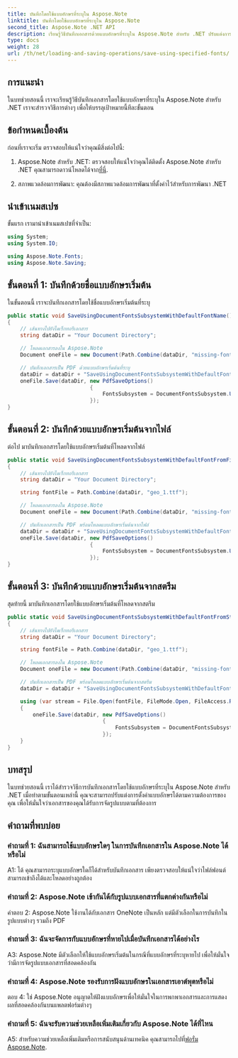 ```yaml
---
title: บันทึกโดยใช้แบบอักษรที่ระบุใน Aspose.Note
linktitle: บันทึกโดยใช้แบบอักษรที่ระบุใน Aspose.Note
second_title: Aspose.Note .NET API
description: เรียนรู้วิธีบันทึกเอกสารด้วยแบบอักษรที่ระบุใน Aspose.Note สำหรับ .NET ปรับแต่งการตั้งค่าแบบอักษรได้อย่างง่ายดายเพื่อการจัดรูปแบบเอกสารที่สอดคล้องกัน
type: docs
weight: 28
url: /th/net/loading-and-saving-operations/save-using-specified-fonts/
---
```

## การแนะนำ

ในบทช่วยสอนนี้ เราจะเรียนรู้วิธีบันทึกเอกสารโดยใช้แบบอักษรที่ระบุใน Aspose.Note สำหรับ .NET เราจะสำรวจวิธีการต่างๆ เพื่อให้บรรลุเป้าหมายนี้ทีละขั้นตอน

## ข้อกำหนดเบื้องต้น

ก่อนที่เราจะเริ่ม ตรวจสอบให้แน่ใจว่าคุณมีสิ่งต่อไปนี้:

1.  Aspose.Note สำหรับ .NET: ตรวจสอบให้แน่ใจว่าคุณได้ติดตั้ง Aspose.Note สำหรับ .NET คุณสามารถดาวน์โหลดได้จาก[ที่นี่](https://releases.aspose.com/note/net/).

2. สภาพแวดล้อมการพัฒนา: คุณต้องมีสภาพแวดล้อมการพัฒนาที่ตั้งค่าไว้สำหรับการพัฒนา .NET

## นำเข้าเนมสเปซ

ขั้นแรก เรามานำเข้าเนมสเปซที่จำเป็น:

```csharp
using System;
using System.IO;

using Aspose.Note.Fonts;
using Aspose.Note.Saving;

```

## ขั้นตอนที่ 1: บันทึกด้วยชื่อแบบอักษรเริ่มต้น

ในขั้นตอนนี้ เราจะบันทึกเอกสารโดยใช้ชื่อแบบอักษรเริ่มต้นที่ระบุ

```csharp
public static void SaveUsingDocumentFontsSubsystemWithDefaultFontName()
{
    // เส้นทางไปยังไดเร็กทอรีเอกสาร
    string dataDir = "Your Document Directory";

    // โหลดเอกสารลงใน Aspose.Note
    Document oneFile = new Document(Path.Combine(dataDir, "missing-font.one"));

    // บันทึกเอกสารเป็น PDF ด้วยแบบอักษรเริ่มต้นที่ระบุ
    dataDir = dataDir + "SaveUsingDocumentFontsSubsystemWithDefaultFontName_out.pdf";
    oneFile.Save(dataDir, new PdfSaveOptions()
                          {
                              FontsSubsystem = DocumentFontsSubsystem.UsingDefaultFont("Times New Roman")
                          });
}
```

## ขั้นตอนที่ 2: บันทึกด้วยแบบอักษรเริ่มต้นจากไฟล์

ต่อไป มาบันทึกเอกสารโดยใช้แบบอักษรเริ่มต้นที่โหลดจากไฟล์

```csharp
public static void SaveUsingDocumentFontsSubsystemWithDefaultFontFromFile()
{
    // เส้นทางไปยังไดเร็กทอรีเอกสาร
    string dataDir = "Your Document Directory";

    string fontFile = Path.Combine(dataDir, "geo_1.ttf");

    // โหลดเอกสารลงใน Aspose.Note
    Document oneFile = new Document(Path.Combine(dataDir, "missing-font.one"));

    // บันทึกเอกสารเป็น PDF พร้อมโหลดแบบอักษรเริ่มต้นจากไฟล์
    dataDir = dataDir + "SaveUsingDocumentFontsSubsystemWithDefaultFontFromFile_out.pdf";
    oneFile.Save(dataDir, new PdfSaveOptions()
                          {
                              FontsSubsystem = DocumentFontsSubsystem.UsingDefaultFontFromFile(fontFile)
                          });
}
```

## ขั้นตอนที่ 3: บันทึกด้วยแบบอักษรเริ่มต้นจากสตรีม

สุดท้ายนี้ มาบันทึกเอกสารโดยใช้แบบอักษรเริ่มต้นที่โหลดจากสตรีม

```csharp
public static void SaveUsingDocumentFontsSubsystemWithDefaultFontFromStream()
{
    // เส้นทางไปยังไดเร็กทอรีเอกสาร
    string dataDir = "Your Document Directory";

    string fontFile = Path.Combine(dataDir, "geo_1.ttf");

    // โหลดเอกสารลงใน Aspose.Note
    Document oneFile = new Document(Path.Combine(dataDir, "missing-font.one"));

    // บันทึกเอกสารเป็น PDF พร้อมโหลดแบบอักษรเริ่มต้นจากสตรีม
    dataDir = dataDir + "SaveUsingDocumentFontsSubsystemWithDefaultFontFromStream_out.pdf";

    using (var stream = File.Open(fontFile, FileMode.Open, FileAccess.Read, FileShare.Read))
    {
        oneFile.Save(dataDir, new PdfSaveOptions()
                              {
                                  FontsSubsystem = DocumentFontsSubsystem.UsingDefaultFontFromStream(stream)
                              });
    }
}
```

## บทสรุป

ในบทช่วยสอนนี้ เราได้สำรวจวิธีการบันทึกเอกสารโดยใช้แบบอักษรที่ระบุใน Aspose.Note สำหรับ .NET เมื่อทำตามขั้นตอนเหล่านี้ คุณจะสามารถปรับแต่งการตั้งค่าแบบอักษรได้ตามความต้องการของคุณ เพื่อให้มั่นใจว่าเอกสารของคุณได้รับการจัดรูปแบบตามที่ต้องการ

## คำถามที่พบบ่อย

### คำถามที่ 1: ฉันสามารถใช้แบบอักษรใดๆ ในการบันทึกเอกสารใน Aspose.Note ได้หรือไม่

A1: ได้ คุณสามารถระบุแบบอักษรใดก็ได้สำหรับบันทึกเอกสาร เพียงตรวจสอบให้แน่ใจว่าไฟล์ฟอนต์สามารถเข้าถึงได้และโหลดอย่างถูกต้อง

### คำถามที่ 2: Aspose.Note เข้ากันได้กับรูปแบบเอกสารที่แตกต่างกันหรือไม่

คำตอบ 2: Aspose.Note ใช้งานได้กับเอกสาร OneNote เป็นหลัก แต่มีตัวเลือกในการบันทึกในรูปแบบต่างๆ รวมถึง PDF

### คำถามที่ 3: ฉันจะจัดการกับแบบอักษรที่หายไปเมื่อบันทึกเอกสารได้อย่างไร

A3: Aspose.Note มีตัวเลือกให้ใช้แบบอักษรเริ่มต้นในกรณีที่แบบอักษรที่ระบุหายไป เพื่อให้มั่นใจว่ามีการจัดรูปแบบเอกสารที่สอดคล้องกัน

### คำถามที่ 4: Aspose.Note รองรับการฝังแบบอักษรในเอกสารเอาต์พุตหรือไม่

ตอบ 4: ใช่ Aspose.Note อนุญาตให้ฝังแบบอักษรเพื่อให้มั่นใจในการพกพาเอกสารและการแสดงผลที่สอดคล้องกันบนแพลตฟอร์มต่างๆ

### คำถามที่ 5: ฉันจะรับความช่วยเหลือเพิ่มเติมเกี่ยวกับ Aspose.Note ได้ที่ไหน

 A5: สำหรับความช่วยเหลือเพิ่มเติมหรือการสนับสนุนด้านเทคนิค คุณสามารถไปที่[ฟอรั่ม Aspose.Note](https://forum.aspose.com/c/note/28).